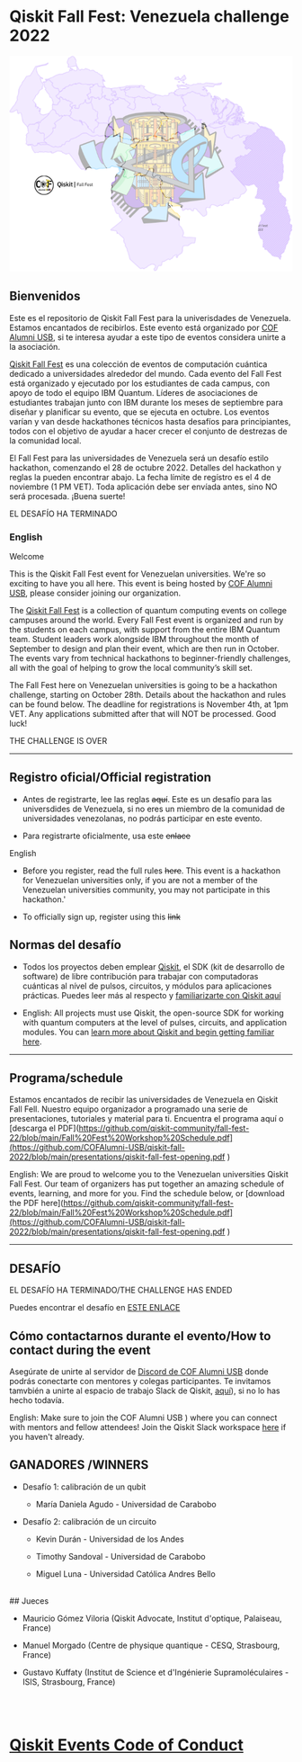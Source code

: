 # Qiskit Fall Fest: Venezuela challenge 2022
![alt text](https://github.com/COFAlumni-USB/qiskit-fall-2022/blob/0e911088fd5c292c107d6be56faa9bd276371110/recursos/qiskitff_ve.png)

## Bienvenidos
Este es el repositorio de Qiskit Fall Fest para la univerisdades de Venezuela. Estamos encantados de recibirlos. Este evento está organizado por [COF Alumni USB](https://www.cofalumniusb.org/), si te interesa ayudar a este tipo de eventos considera unirte a la asociación.

[Qiskit Fall Fest](https://medium.com/qiskit/introducing-the-qiskit-fall-fest-feb8456b557) es una colección de eventos de computación cuántica dedicado a universidades alrededor del mundo. Cada evento del Fall Fest está organizado y ejecutado por los estudiantes de cada campus, con apoyo de todo el equipo IBM Quantum. Líderes de asociaciones de estudiantes trabajan junto con IBM durante los meses de septiembre para diseñar y planificar su evento, que se ejecuta en octubre. Los eventos varían y van desde hackathones técnicos hasta desafíos para principiantes, todos con el objetivo de ayudar a hacer crecer el conjunto de destrezas de la comunidad local.

El Fall Fest para las universidades de Venezuela será un desafío estilo hackathon, comenzando el 28 de octubre 2022. Detalles del hackathon y reglas la pueden encontrar abajo. La fecha límite de regístro es el 4 de noviembre (1 PM VET). Toda aplicación debe ser envíada antes, sino NO será procesada. ¡Buena suerte!

<span style="font-size:largest;">EL DESAFÍO HA TERMINADO</span>

### English

Welcome

This is the Qiskit Fall Fest event for Venezuelan universities. We're so exciting to have you all here. This event is being hosted by [COF Alumni USB](https://www.cofalumniusb.org/?lang=en), please consider joining our organization.

The [Qiskit Fall Fest](https://medium.com/qiskit/introducing-the-qiskit-fall-fest-feb8456b557) is a collection of quantum computing events on college campuses around the world. Every Fall Fest event is organized and run by the students on each campus, with support from the entire IBM Quantum team. Student leaders work alongside IBM throughout the month of September to design and plan their event, which are then run in October. The events vary from technical hackathons to beginner-friendly challenges, all with the goal of helping to grow the local community’s skill set.

The Fall Fest here on Venezuelan universities is going to be a hackathon challenge, starting on October 28th. Details about the hackathon and rules can be found below. The deadline for registrations is November 4th, at 1pm VET. Any applications submitted after that will NOT be processed. Good luck!


<span style="font-size:largest;">THE CHALLENGE IS OVER</span>

--------------------------------
## Registro oficial/Official registration
- Antes de registrarte, lee las reglas <s>aquí</s>. Este es un desafío para las universdides de Venezuela, si no eres un miembro de la comunidad de universidades venezolanas, no podrás participar en este evento.

- Para registrarte oficialmente, usa este <s>enlace</s>

English 

- Before you register, read the full rules <s>here</s>. This event is a hackathon for Venezuelan universities only, if you are not a member of the Venezuelan universities community, you may not participate in this hackathon.'

- To officially sign up, register using this <s>link</s>


## Normas del desafío

- Todos los proyectos deben emplear [Qiskit](https://qiskit.org/), el SDK (kit de desarrollo de software) de libre contribución para trabajar con computadoras cuánticas al nível de pulsos, circuitos, y módulos para aplicaciones prácticas. Puedes leer más al respecto y  [familiarizarte con Qiskit aquí](https://qiskit.org/learn/)

- English: All projects must use Qiskit, the open-source SDK for working with quantum computers at the level of pulses, circuits, and application modules. You can [learn more about Qiskit and begin getting familiar here](https://qiskit.org/learn/).


--------------------------------
## Programa/schedule

Estamos encantados de recibir las universidades de Venezuela en Qiskit Fall Fell. Nuestro equipo organizador a programado una serie de presentaciones, tutoriales y material para ti. Encuentra el programa aquí o   [descarga el PDF](https://github.com/qiskit-community/fall-fest-22/blob/main/Fall%20Fest%20Workshop%20Schedule.pdf](https://github.com/COFAlumni-USB/qiskit-fall-2022/blob/main/presentations/qiskit-fall-fest-opening.pdf )

English: We are proud to welcome you to the Venezuelan universities Qiskit Fall Fest. Our team of organizers has put together an amazing schedule of events, learning, and more for you. Find the schedule below, or [download the PDF here](https://github.com/qiskit-community/fall-fest-22/blob/main/Fall%20Fest%20Workshop%20Schedule.pdf](https://github.com/COFAlumni-USB/qiskit-fall-2022/blob/main/presentations/qiskit-fall-fest-opening.pdf )

--------------------------------
## DESAFÍO


<span style="font-size:largest;">EL DESAFÍO HA TERMINADO/THE CHALLENGE HAS ENDED</span>


Puedes encontrar el desafío en [ESTE ENLACE](https://github.com/COFAlumni-USB/qiskit-fall-2022/blob/main/desafio/Qiskit%20Fall%20Fest%20desafi%CC%81o.pdf)



## Cómo contactarnos durante el evento/How to contact during the event
Asegúrate de unirte al servidor de [Discord de COF Alumni USB](https://discord.gg/QJJNCQDX) donde podrás conectarte con mentores y colegas participantes. Te invitamos tamvbién a unirte al espacio de trabajo Slack de Qiskit, [aquí](https://ibm.co/joinqiskitslack)), si no lo has hecho todavía.

English: Make sure to join the COF Alumni USB ) where you can connect with mentors and fellow attendees! Join the Qiskit Slack workspace [here](https://ibm.co/joinqiskitslack) if you haven't already. 


## GANADORES /WINNERS

  - Desafío 1: calibración de un qubit
    
    + María Daniela Agudo - Universidad de Carabobo
  
  - Desafío 2: calibración de un circuito

    + Kevin Durán - Universidad de los Andes
    
    + Timothy Sandoval - Universidad de Carabobo
    
    + Miguel Luna - Universidad Católica Andres Bello
    
<br>
## Jueces

 - Mauricio Gómez Viloria (Qiskit Advocate, Institut d'optique, Palaiseau, France)
 
 - Manuel Morgado (Centre de physique quantique - CESQ, Strasbourg, France)
 
 - Gustavo Kuffaty (Institut de Science et d'Ingénierie Supramoléculaires - ISIS, Strasbourg, France) 


<br><br>
# [Qiskit Events Code of Conduct](https://github.com/Qiskit/qiskit/blob/master/CODE_OF_CONDUCT.md)
